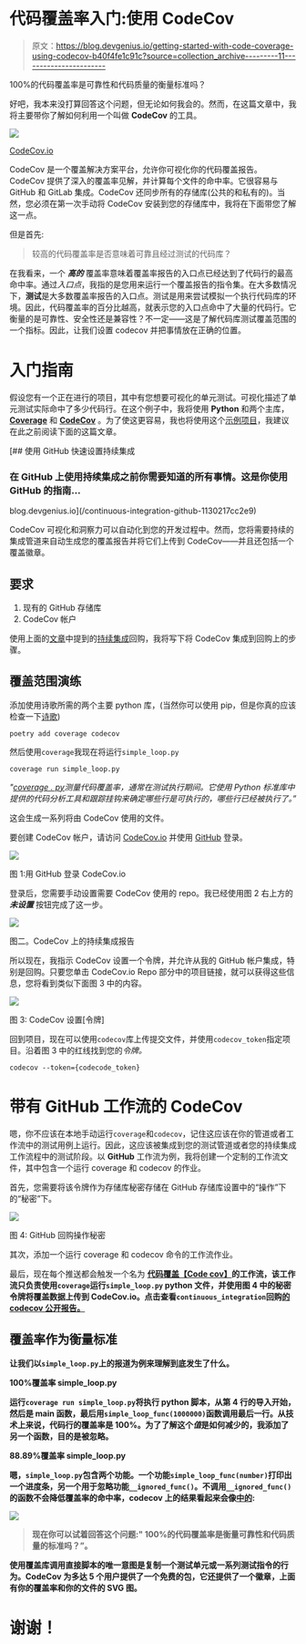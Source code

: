 # 代码覆盖率入门:使用 CodeCov

> 原文：<https://blog.devgenius.io/getting-started-with-code-coverage-using-codecov-b40f4fe1c91c?source=collection_archive---------11----------------------->

100%的代码覆盖率是可靠性和代码质量的衡量标准吗？

好吧，我本来没打算回答这个问题，但无论如何我会的。然而，在这篇文章中，我将主要带你了解如何利用一个叫做 **CodeCov** 的工具。

![](img/aba585f1ea616b09737fe6ea240c7169.png)

[CodeCov.io](https://codecov.io/)

CodeCov 是一个覆盖解决方案平台，允许你可视化你的代码覆盖报告。CodeCov 提供了深入的覆盖率见解，并计算每个文件的命中率。它很容易与 GitHub 和 GitLab 集成。CodeCov 还同步所有的存储库(公共的和私有的)。当然，您必须在第一次手动将 CodeCov 安装到您的存储库中，我将在下面带您了解这一点。

但是首先:

> 较高的代码覆盖率是否意味着可靠且经过测试的代码库？

在我看来，一个 ***高的*** 覆盖率意味着覆盖率报告的入口点已经达到了代码行的最高命中率。通过*入口点*，我指的是您用来运行一个覆盖报告的指令集。在大多数情况下，**测试**是大多数覆盖率报告的入口点。测试是用来尝试模拟一个执行代码库的环境。因此，代码覆盖率的百分比越高，就表示您的入口点命中了大量的代码行。它衡量的是可靠性、安全性还是兼容性？不一定——这是了解代码库测试覆盖范围的一个指标。因此，让我们设置 codecov 并把事情放在正确的位置。

# 入门指南

假设您有一个正在进行的项目，其中有您想要可视化的单元测试。可视化描述了单元测试实际命中了多少代码行。在这个例子中，我将使用 **Python** 和两个主库， [**Coverage**](https://pypi.org/project/coverage/) 和 [**CodeCov**](https://pypi.org/project/codecov/) 。为了使这更容易，我也将使用这个[示例项目](https://github.com/ibrahimroshdy/continuous_integration)，我建议在此之前阅读下面的这篇文章。

[](/continuous-integration-github-1130217cc2e9) [## 使用 GitHub 快速设置持续集成

### 在 GitHub 上使用持续集成之前你需要知道的所有事情。这是你使用 GitHub 的指南…

blog.devgenius.io](/continuous-integration-github-1130217cc2e9) 

CodeCov 可视化和洞察力可以自动化到您的开发过程中。然而，您将需要持续的集成管道来自动生成您的覆盖报告并将它们上传到 CodeCov——并且还包括一个覆盖徽章。

## 要求

1.  现有的 GitHub 存储库
2.  CodeCov 帐户

使用上面的[文章](/continuous-integration-github-1130217cc2e9)中提到的[持续集成](https://github.com/ibrahimroshdy/continuous_integration)回购，我将写下将 CodeCov 集成到回购上的步骤。

## 覆盖范围演练

添加使用诗歌所需的两个主要 python 库，(当然你可以使用 pip，但是你真的应该检查一下[诗歌](https://python-poetry.org/))

```
poetry add coverage codecov
```

然后使用`coverage`我现在将运行`simple_loop.py`

```
coverage run simple_loop.py
```

*"*[*coverage . py*](https://pypi.org/project/coverage/)*测量代码覆盖率，通常在测试执行期间。它使用 Python 标准库中提供的代码分析工具和跟踪挂钩来确定哪些行是可执行的，哪些行已经被执行了。”*

这会生成一系列将由 CodeCov 使用的文件。

要创建 CodeCov 帐户，请访问 [CodeCov.io](https://about.codecov.io/) 并使用 [GitHub](https://app.codecov.io/login/gh?utm_department=marketing&utm_source=direct) 登录。

![](img/09e13fa2e7505d64ff340ab6df4e6116.png)

图 1:用 GitHub 登录 CodeCov.io

登录后，您需要手动设置需要 CodeCov 使用的 repo。我已经使用图 2 右上方的 ***未设置*** 按钮完成了这一步。

![](img/ee3736a83add5ccb56928975e63ec22c.png)

图二。CodeCov 上的持续集成报告

所以现在，我指示 CodeCov 设置一个令牌，并允许从我的 GitHub 帐户集成，特别是回购。只要您单击 CodeCov.io Repo 部分中的项目链接，就可以获得这些信息，您将看到类似下面图 3 中的内容。

![](img/a4b234c02b319e8b0231a295db55459b.png)

图 3: CodeCov 设置[令牌]

回到项目，现在可以使用`codecov`库上传提交文件，并使用`codecov_token`指定项目。沿着图 3 中的红线找到您的*令牌。*

```
codecov --token={codecode_token}
```

# 带有 GitHub 工作流的 CodeCov

嗯，你不应该在本地手动运行`coverage`和`codecov`，记住这应该在你的管道或者工作流中的测试用例上运行。因此，这应该被集成到您的测试管道或者您的持续集成工作流程中的测试阶段。以 **GitHub** 工作流为例，我将创建一个定制的工作流文件，其中包含一个运行 coverage 和 codecov 的作业。

首先，您需要将该令牌作为存储库秘密存储在 GitHub 存储库设置中的“操作”下的“秘密”下。

![](img/2c6c12292b49e4776257783f0cc9eb1e.png)

图 4: GitHub 回购操作秘密

其次，添加一个运行 coverage 和 codecov 命令的工作流作业。

最后，现在每个推送都会触发一个名为 [**代码覆盖【Code cov】**](https://github.com/ibrahimroshdy/continuous_integration/actions/workflows/codecov.yml)**的工作流，该工作流只负责使用`coverage`运行`simple_loop.py` python 文件，并使用图 4 中的秘密令牌将覆盖数据上传到 CodeCov.io。点击查看`continuous_integration`回购[的 codecov 公开报告。](https://app.codecov.io/gh/ibrahimroshdy/continuous_integration)**

## **覆盖率作为衡量标准**

**让我们以`simple_loop.py`上的报道为例来理解到底发生了什么。**

**100%覆盖率 simple_loop.py**

**运行`coverage run simple_loop.py`将执行 python 脚本，从第 4 行的导入开始，然后是 main 函数，最后用`simple_loop_func(1000000)`函数调用最后一行。从技术上来说，代码行的覆盖率是 100%。为了了解这个*值*是如何减少的，我添加了另一个函数，目的是被忽略。**

**88.89%覆盖率 simple_loop.py**

**嗯，`simple_loop.py`包含两个功能。一个功能`simple_loop_func(number)`打印出一个进度条，另一个用于忽略功能`__ignored_func()`。不调用`__ignored_func()`的函数不会降低覆盖率的命中率，codecov 上的结果看起来会像[中的](https://app.codecov.io/gh/ibrahimroshdy/continuous_integration/blob/main/simple_loop.py):**

**![](img/801f57f912294271f751d7d90ac12e55.png)**

> **现在你可以试着回答这个问题:" 100%的代码覆盖率是衡量可靠性和代码质量的标准吗？”。**

**使用覆盖库调用直接脚本的唯一意图是复制一个测试单元或一系列测试指令的行为。CodeCov 为多达 5 个用户提供了一个免费的包，它还提供了一个徽章，上面有你的覆盖率和你的文件的 SVG 图。**

# **谢谢！**